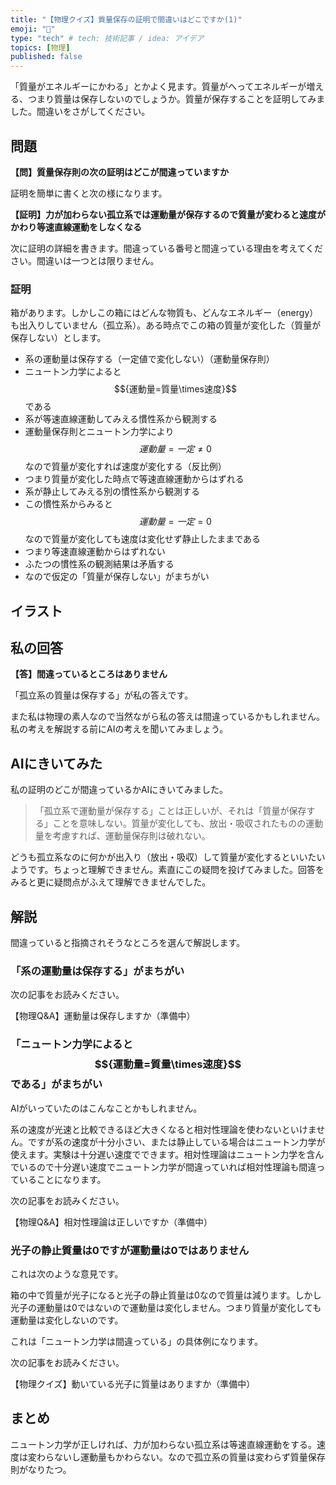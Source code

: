 ```yaml
---
title: "【物理クイズ】質量保存の証明で間違いはどこですか(1)"
emoji: "📘"
type: "tech" # tech: 技術記事 / idea: アイデア
topics: [物理]
published: false
---
```

「質量がエネルギーにかわる」とかよく見ます。質量がへってエネルギーが増える、つまり質量は保存しないのでしょうか。質量が保存することを証明してみました。間違いをさがしてください。

## 問題 

**【問】質量保存則の次の証明はどこが間違っていますか**

証明を簡単に書くと次の様になります。

**【証明】力が加わらない孤立系では運動量が保存するので質量が変わると速度がかわり等速直線運動をしなくなる**

次に証明の詳細を書きます。間違っている番号と間違っている理由を考えてください。間違いは一つとは限りません。

### 証明 

箱があります。しかしこの箱にはどんな物質も、どんなエネルギー（energy）も出入りしていません（孤立系）。ある時点でこの箱の質量が変化した（質量が保存しない）とします。

+ 系の運動量は保存する（一定値で変化しない）（運動量保存則）
+ ニュートン力学によると$${運動量=質量\times速度}$$である
+ 系が等速直線運動してみえる慣性系から観測する
+ 運動量保存則とニュートン力学により$${運動量=一定\ne0}$$なので質量が変化すれば速度が変化する（反比例）
+ つまり質量が変化した時点で等速直線運動からはずれる
+ 系が静止してみえる別の慣性系から観測する
+ この慣性系からみると$${運動量=一定=0}$$なので質量が変化しても速度は変化せず静止したままである
+ つまり等速直線運動からはずれない
+ ふたつの慣性系の観測結果は矛盾する
+ なので仮定の「質量が保存しない」がまちがい

## イラスト 

## 私の回答 

**【答】間違っているところはありません**

「孤立系の質量は保存する」が私の答えです。

また私は物理の素人なので当然ながら私の答えは間違っているかもしれません。
私の考えを解説する前にAIの考えを聞いてみましょう。

## AIにきいてみた 

私の証明のどこが間違っているかAIにきいてみました。

>「孤立系で運動量が保存する」ことは正しいが、それは「質量が保存する」ことを意味しない。質量が変化しても、放出・吸収されたものの運動量を考慮すれば、運動量保存則は破れない。

どうも孤立系なのに何かが出入り（放出・吸収）して質量が変化するといいたいようです。ちょっと理解できません。素直にこの疑問を投げてみました。回答をみると更に疑問点がふえて理解できませんでした。

## 解説 

間違っていると指摘されそうなところを選んで解説します。

### 「系の運動量は保存する」がまちがい 

次の記事をお読みください。

【物理Q&A】運動量は保存しますか（準備中）

### 「ニュートン力学によると$${運動量=質量\times速度}$$である」がまちがい 

AIがいっていたのはこんなことかもしれません。

系の速度が光速と比較できるほど大きくなると相対性理論を使わないといけません。ですが系の速度が十分小さい、または静止している場合はニュートン力学が使えます。実験は十分遅い速度でできます。相対性理論はニュートン力学を含んでいるので十分遅い速度でニュートン力学が間違っていれば相対性理論も間違っていることになります。

次の記事をお読みください。

【物理Q&A】相対性理論は正しいですか（準備中）

### 光子の静止質量は0ですが運動量は0ではありません 

これは次のような意見です。

箱の中で質量が光子になると光子の静止質量は0なので質量は減ります。しかし光子の運動量は0ではないので運動量は変化しません。つまり質量が変化しても運動量は変化しないのです。

これは「ニュートン力学は間違っている」の具体例になります。

次の記事をお読みください。

【物理クイズ】動いている光子に質量はありますか（準備中）

## まとめ 

ニュートン力学が正しければ、力が加わらない孤立系は等速直線運動をする。速度は変わらないし運動量もかわらない。なので孤立系の質量は変わらず質量保存則がなりたつ。
